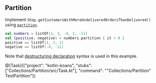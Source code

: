 ## Partition
Implement `Shop.getCustomersWithMoreUndeliveredOrdersThanDelivered()` using
[`partition`](https://kotlinlang.org/api/latest/jvm/stdlib/kotlin.collections/kotlin.-iterable/partition.html).

```kotlin
val numbers = listOf(1, 3, -4, 2, -11)
val (positive, negative) = numbers.partition { it > 0 }
positive == listOf(1, 3, 2)
negative == listOf(-4, -11)
```

Note that [destructuring declaration](http://kotlinlang.org/docs/reference/multi-declarations.html) syntax is used in this example.

@[Task]({"project": "kotlin-koans", "stubs": ["Collections/Partition/src/Task.kt"], "command": "\"Collections/Partition\" TestPartition"})